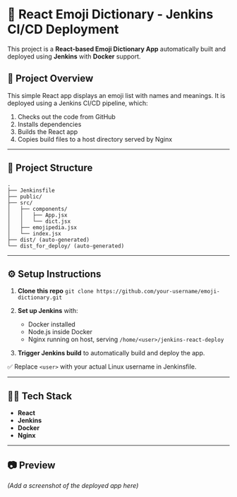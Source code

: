 # 🚀 React Emoji Dictionary - Jenkins CI/CD Deployment

This project is a **React-based Emoji Dictionary App** automatically built and deployed using **Jenkins** with **Docker** support.

## 🧠 Project Overview

This simple React app displays an emoji list with names and meanings. It is deployed using a Jenkins CI/CD pipeline, which:

1. Checks out the code from GitHub
2. Installs dependencies
3. Builds the React app
4. Copies build files to a host directory served by Nginx

---

## 📁 Project Structure

```
.
├── Jenkinsfile
├── public/
├── src/
│   ├── components/
│   │   ├── App.jsx
│   │   └── dict.jsx
│   ├── emojipedia.jsx
│   └── index.jsx
├── dist/ (auto-generated)
└── dist_for_deploy/ (auto-generated)
```

---

## ⚙️ Setup Instructions

1. **Clone this repo**
   `git clone https://github.com/your-username/emoji-dictionary.git`

2. **Set up Jenkins** with:

   * Docker installed
   * Node.js inside Docker
   * Nginx running on host, serving `/home/<user>/jenkins-react-deploy`

3. **Trigger Jenkins build** to automatically build and deploy the app.

✅ Replace `<user>` with your actual Linux username in Jenkinsfile.

---

## 👨‍💻 Tech Stack

* **React**
* **Jenkins**
* **Docker**
* **Nginx**

---

## 📷 Preview

*(Add a screenshot of the deployed app here)*